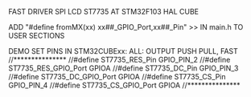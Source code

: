 FAST DRIVER SPI LCD ST7735 AT STM32F103 HAL CUBE

ADD  "#define fromMX(xx) xx##_GPIO_Port,xx##_Pin" >> IN main.h TO USER SECTIONS

DEMO SET PINS IN STM32CUBExx:
ALL: OUTPUT PUSH PULL, FAST
//***************
//#define ST7735_RES_Pin GPIO_PIN_2
//#define ST7735_RES_GPIO_Port GPIOA
//#define ST7735_DC_Pin GPIO_PIN_3
//#define ST7735_DC_GPIO_Port GPIOA
//#define ST7735_CS_Pin GPIO_PIN_4
//#define ST7735_CS_GPIO_Port GPIOA
//***************
 
